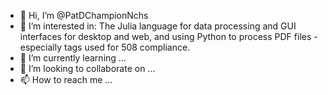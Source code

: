 - 👋 Hi, I’m @PatDChampionNchs
- 👀 I’m interested in: The Julia language for data processing and GUI interfaces for desktop and web, and using Python to process PDF files - especially tags used for 508 compliance.
- 🌱 I’m currently learning ...
- 💞️ I’m looking to collaborate on ...
- 📫 How to reach me ...

<!---
PatDChampionNchs/PatDChampionNchs is a ✨ special ✨ repository because its `README.md` (this file) appears on your GitHub profile.
You can click the Preview link to take a look at your changes.
--->
